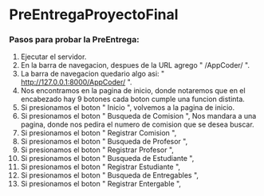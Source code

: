 # PreEntregaProyectoFinal

### Pasos para probar la PreEntrega:

  1) Ejecutar el servidor.
  2) En la barra de navegacion, despues de la URL agrego " /AppCoder/ ".
  3) La barra de navegacion quedario algo asi: " http://127.0.0.1:8000/AppCoder/ ".
  4) Nos encontramos en la pagina de inicio, donde notaremos que en el encabezado hay 9 botones
  cada boton cumple una funcion distinta.
  5) Si presionamos el boton " Inicio ", volvemos a la pagina de inicio.
  6) Si presionamos el boton " Busqueda de Comision ", Nos mandara a una pagina, donde nos pedira el numero de comision que se desea buscar.
  7) Si presionamos el boton " Registrar Comision ",
  8) Si presionamos el boton " Busqueda de Profesor ",
  9) Si presionamos el boton  " Registrar Profesor ",
  10) Si presionamos el boton " Busqueda de Estudiante ",
  11) Si presionamos el boton " Registrar Estudiante ",
  12) Si presionamos el boton " Busqueda de Entregables ",
  13) Si presionamos el boton  " Registrar Entergable ",
